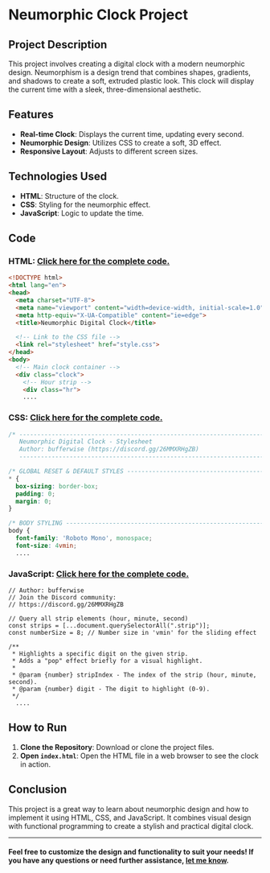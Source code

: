 # Neumorphic Clock Project

## Project Description

This project involves creating a digital clock with a modern neumorphic design. Neumorphism is a design trend that combines shapes, gradients, and shadows to create a soft, extruded plastic look. This clock will display the current time with a sleek, three-dimensional aesthetic.

## Features

- **Real-time Clock**: Displays the current time, updating every second.
- **Neumorphic Design**: Utilizes CSS to create a soft, 3D effect.
- **Responsive Layout**: Adjusts to different screen sizes.

## Technologies Used

- **HTML**: Structure of the clock.
- **CSS**: Styling for the neumorphic effect.
- **JavaScript**: Logic to update the time.

## Code

### HTML: [Click here for the complete code.](https://github.com/bufferwise/Neu-Times/blob/main/index.html)

```html
<!DOCTYPE html>
<html lang="en">
<head>
  <meta charset="UTF-8">
  <meta name="viewport" content="width=device-width, initial-scale=1.0">
  <meta http-equiv="X-UA-Compatible" content="ie=edge">
  <title>Neumorphic Digital Clock</title>

  <!-- Link to the CSS file -->
  <link rel="stylesheet" href="style.css">
</head>
<body>
  <!-- Main clock container -->
  <div class="clock">
    <!-- Hour strip -->
    <div class="hr">
    ....
```

### CSS: [Click here for the complete code.](https://github.com/bufferwise/Neu-Times/blob/main/style.css)

```css
/* ----------------------------------------------------------------------
   Neumorphic Digital Clock - Stylesheet
   Author: bufferwise (https://discord.gg/26MMXRHgZB)
   ---------------------------------------------------------------------- */

/* GLOBAL RESET & DEFAULT STYLES ---------------------------------------- */
* {
  box-sizing: border-box;
  padding: 0;
  margin: 0;
}

/* BODY STYLING --------------------------------------------------------- */
body {
  font-family: 'Roboto Mono', monospace;
  font-size: 4vmin;
  ....
```

### JavaScript: [Click here for the complete code.](https://github.com/bufferwise/Neu-Times/blob/main/main.js)

```javascript// Neumorphic Digital Clock - JavaScript Code
// Author: bufferwise
// Join the Discord community:
// https://discord.gg/26MMXRHgZB

// Query all strip elements (hour, minute, second)
const strips = [...document.querySelectorAll(".strip")];
const numberSize = 8; // Number size in 'vmin' for the sliding effect

/**
 * Highlights a specific digit on the given strip.
 * Adds a "pop" effect briefly for a visual highlight.
 * 
 * @param {number} stripIndex - The index of the strip (hour, minute, second).
 * @param {number} digit - The digit to highlight (0-9).
 */
  ....
```

## How to Run

1. **Clone the Repository**: Download or clone the project files.
2. **Open `index.html`**: Open the HTML file in a web browser to see the clock in action.

## Conclusion

This project is a great way to learn about neumorphic design and how to implement it using HTML, CSS, and JavaScript. It combines visual design with functional programming to create a stylish and practical digital clock.

---

#### Feel free to customize the design and functionality to suit your needs! If you have any questions or need further assistance, [let me know](https://discord.gg/26MMXRHgZB).
